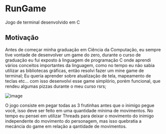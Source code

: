 # RunGame
 Jogo de terminal desenvolvido em C 

 ## Motivação
 Antes de começar minha graduação em Ciência da Computação, eu sempre tive vontade de desenvolver um game do zero, durante o curso de graduação eu fui exposto à linguagem de programação C onde aprendi vários conceitos importantes da linguagem, como no tempo eu não sabia utilizar as bibliotecas gráficas, então resolvi fazer um mine game de terminal; Eu queria aprender sobre atualização de tela, mapeamento de teclas etc... com isso desenvolvi esse game simplório, porém funcional, que rendeu algumas pizzas durante o meu curso rsrs; 

 ![image](https://github.com/Hanufu/RunGameTerminal/assets/45810581/0f754493-30a0-4797-99b5-0260d4223b36)

O jogo consiste em pegar todas as 3 frutinhas antes que o inimigo pegue você, isso deve ser feito em uma quantidade mínima de movimentos. No tempo eu pensei em utilizar Threads para deixar o movimento do inimigo independente do movimento do personagem, mas isso quebratia a mecáncia do game em relação a qantidade de movimentos. 


